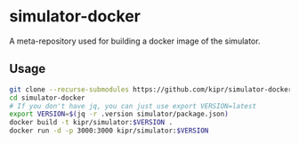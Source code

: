 # simulator-docker

A meta-repository used for building a docker image of the simulator.

## Usage

```sh
git clone --recurse-submodules https://github.com/kipr/simulator-docker
cd simulator-docker
# If you don't have jq, you can just use export VERSION=latest
export VERSION=$(jq -r .version simulator/package.json)
docker build -t kipr/simulator:$VERSION .
docker run -d -p 3000:3000 kipr/simulator:$VERSION
```
